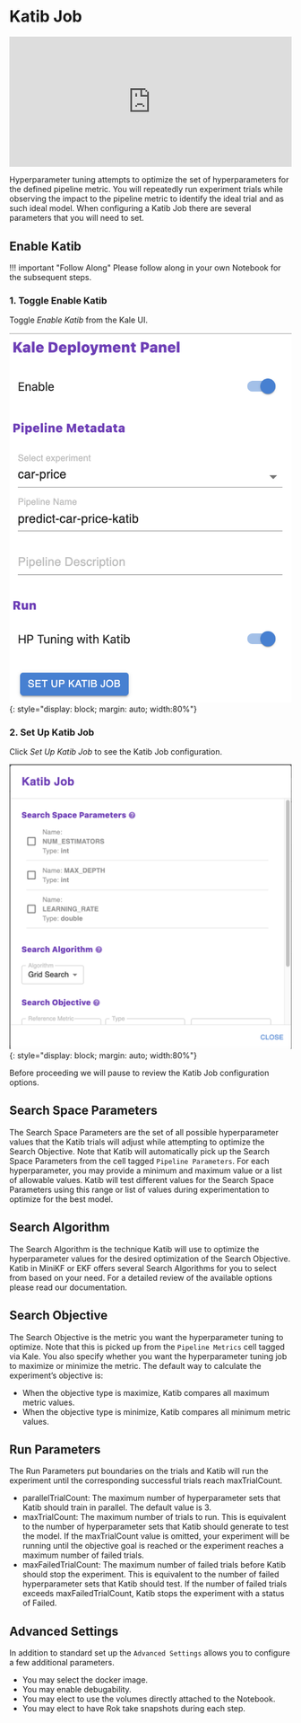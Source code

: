 # Katib Job

<div style="padding:46.12% 0 0 0;position:relative;"><iframe src="https://player.vimeo.com/video/624531396?h=e9f77b3f31&amp;badge=0&amp;autopause=0&amp;player_id=0&amp;app_id=58479" frameborder="0" allow="autoplay; fullscreen; picture-in-picture" allowfullscreen style="position:absolute;top:0;left:0;width:100%;height:100%;" title="katib101katibjob.mov"></iframe></div><script src="https://player.vimeo.com/api/player.js"></script>

Hyperparameter tuning attempts to optimize the set of hyperparameters for the defined pipeline metric. 
You will repeatedly run experiment trials while observing the impact to the pipeline metric to 
identify the ideal trial and as such ideal model. When configuring a Katib Job there are several parameters
that you will need to set. 

## Enable Katib 

!!! important "Follow Along"
    Please follow along in your own Notebook for the subsequent steps.
    
### 1. Toggle Enable Katib
Toggle *Enable Katib* from the Kale UI.

![enable katib](images/enable_katib.png)
{: style="display: block; margin: auto; width:80%"}


### 2. Set Up Katib Job
Click *Set Up Katib Job* to see the Katib Job configuration.

![katib-job](images/katib-job.png)
{: style="display: block; margin: auto; width:80%"}

Before proceeding we will pause to review the Katib Job configuration options.

## Search Space Parameters
The Search Space Parameters are the set of all possible hyperparameter values that the Katib trials will adjust while attempting 
to optimize the Search Objective. Note that Katib will automatically pick up the Search Space Parameters from the cell tagged 
`Pipeline Parameters`. For each hyperparameter, you may provide a minimum and maximum value or a list of allowable values. 
Katib will test different values for the Search Space Parameters using this range or list of values during experimentation to 
optimize for the best model. 

## Search Algorithm
The Search Algorithm is the technique Katib will use to optimize the hyperparameter values for the desired optimization of 
the Search Objective. Katib in MiniKF or EKF offers several Search Algorithms for you to select from based on your need. For a detailed review of the available options please read our documentation. 

## Search Objective
The Search Objective is the metric you want the hyperparameter tuning to optimize. 
Note that this is picked up from the `Pipeline Metrics` cell tagged via Kale. 
You also specify whether you want the hyperparameter tuning job to maximize or minimize the metric. 
The default way to calculate the experiment’s objective is:

- When the objective type is maximize, Katib compares all maximum metric values.
- When the objective type is minimize, Katib compares all minimum metric values.

## Run Parameters
The Run Parameters put boundaries on the trials and Katib will run the experiment until the corresponding successful trials reach maxTrialCount. 

- parallelTrialCount: The maximum number of hyperparameter sets that Katib should train in parallel. The default value is 3.
- maxTrialCount: The maximum number of trials to run. This is equivalent to the number of hyperparameter sets that Katib 
should generate to test the model. If the maxTrialCount value is omitted, your experiment will be running until the objective goal 
is reached or the experiment reaches a maximum number of failed trials.
- maxFailedTrialCount: The maximum number of failed trials before Katib should stop the experiment. This is equivalent to the number of failed hyperparameter sets that Katib should test. If the number of failed trials exceeds maxFailedTrialCount, Katib stops the experiment with a status of Failed.

## Advanced Settings
In addition to standard set up the `Advanced Settings` allows you to configure a few additional parameters.
 
- You may select the docker image. 
- You may enable debugability. 
- You may elect to use the volumes directly attached to the Notebook.
- You may elect to have Rok take snapshots during each step. 

